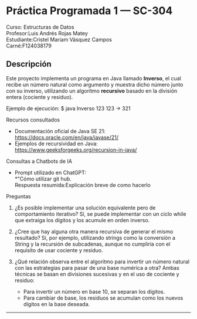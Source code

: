 # Práctica Programada 1 — SC-304

Curso: Estructuras de Datos  
Profesor:Luis Andrés Rojas Matey  
Estudiante:Cristel Mariam Vásquez Campos  
Carné:F124038179  




## Descripción
Este proyecto implementa un programa en Java llamado **Inverso**, el cual recibe un número natural como argumento y muestra dicho número junto con su inverso, utilizando un algoritmo **recursivo** basado en la división entera (cociente y residuo).

Ejemplo de ejecución:
$ java Inverso 123
123 → 321


 Recursos consultados
- Documentación oficial de Java SE 21: https://docs.oracle.com/en/java/javase/21/  
- Ejemplos de recursividad en Java: https://www.geeksforgeeks.org/recursion-in-java/  


 Consultas a Chatbots de IA
- Prompt utilizado en ChatGPT:  
  *"Cómo utilizar git hub.  
  Respuesta resumida:Explicación breve de como hacerlo


 Preguntas

1. ¿Es posible implementar una solución equivalente pero de comportamiento iterativo? 
   Sí, se puede implementar con un ciclo  while que extraiga los dígitos y los acumule en orden inverso.

2. ¿Cree que hay alguna otra manera recursiva de generar el mismo resultado?
   Sí, por ejemplo, utilizando strings como la conversión a  String y la recursión de subcadenas, aunque no cumpliría con el requisito de usar cociente y residuo.

3. ¿Qué relación observa entre el algoritmo para invertir un número natural con las estrategias para pasar de una base numérica a otra? 
   Ambas técnicas se basan en divisiones sucesivas y en el uso de cociente y residuo:  
   - Para invertir un número en base 10, se separan los dígitos.  
   - Para cambiar de base, los residuos se acumulan como los nuevos dígitos en la base deseada.

---

